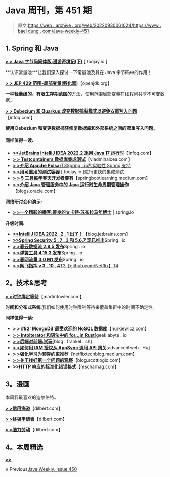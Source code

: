 # Java 周刊，第 451 期

> 原文:[https://web . archive . org/web/20220930061024/https://www . bael dung . com/Java-weekly-451](https://web.archive.org/web/20220930061024/https://www.baeldung.com/java-weekly-451)

## 1. **Spring 和 Java**

[**> > Java 字节码简体版:漫游奇境记(下)**](https://web.archive.org/web/20220822105737/https://foojay.io/today/java-bytecode-simplified-journey-to-the-wonderland-part-2/) [ foojay.io ]

**认识常量池:**让我们深入探讨一下常量池及其在 Java 字节码中的作用！

[**> > JEP 429:范围-局部变量(孵化器)**](https://web.archive.org/web/20220822105737/https://openjdk.org/jeps/429)【openjdk.org】

**一种轻量级的、有限生存期范围的**方法，使用范围局部变量在线程间共享不可变数据。

[**> > Debezium 和 Quarkus:改变数据捕获模式以避免双重写入问题**](https://web.archive.org/web/20220822105737/https://www.infoq.com/articles/change-data-capture-debezium/)【infoq.com】

**使用 Debezium 和变更数据捕获修复数据库和外部系统之间的双重写入问题**。

#### **同样值得一读:**

*   [**>>JetBrains IntelliJ IDEA 2022.2 采用 Java 17 运行时**](https://web.archive.org/web/20220822105737/https://www.infoq.com/news/2022/08/jetbrains-intellij-2022-2/)【infoq.com】
*   [**> > Testcontainers 数据库集成测试**](https://web.archive.org/web/20220822105737/https://vladmihalcea.com/testcontainers-database-integration-testing/)【vladmihalcea.com】
*   [**> >介绍 Apache Pulsar**T3Spring . io的实验性 Spring 支持](https://web.archive.org/web/20220822105737/https://spring.io/blog/2022/08/16/introducing-experimental-spring-support-for-apache-pulsar)
*   [**> >用可重用的测试容器**](https://web.archive.org/web/20220822105737/https://foojay.io/today/faster-integration-tests-with-reusable-testcontainers/) [ foojay.io ]进行更快的集成测试
*   [**> > 5 工具每年春天开发者要有**](https://web.archive.org/web/20220822105737/https://springbootlearning.medium.com/5-tools-every-spring-developer-should-have-b034352e5932)【springbootlearning.medium.com】
*   [**> >介绍 Java 管理服务中的 Java 运行时生命周期管理操作**](https://web.archive.org/web/20220822105737/https://blogs.oracle.com/java/post/introducing-lifecycle-management-operations-in-jms)【blogs.oracle.com】

**网络研讨会和演示:**

*   [**> >一个精彩的播客:善良的文卡特·苏布拉马年博士**](https://web.archive.org/web/20220822105737/https://spring.io/blog/2022/08/11/a-bootiful-podcast-the-good-dr-venkat-subramaniam) [ spring.io

**升级时间:**

*   [**>>IntelliJ IDEA 2022 . 2 . 1 出了！**](https://web.archive.org/web/20220822105737/https://blog.jetbrains.com/idea/2022/08/intellij-idea-2022-2-1/)【blog.jetbrains.com】
*   [**>>Spring Security 5 . 7 . 3 和 5.6.7 现已推出**](https://web.archive.org/web/20220822105737/https://spring.io/blog/2022/08/15/spring-security-5-7-3-and-5-6-7-available-now)Spring . io
*   [**> >春云数据流 2.9.5 发布**](https://web.archive.org/web/20220822105737/https://spring.io/blog/2022/08/15/spring-cloud-dataflow-2-9-5-released)Spring . io
*   [**> >弹簧工具 4.15.3 发布**](https://web.archive.org/web/20220822105737/https://spring.io/blog/2022/08/12/spring-tools-4-15-3-released)Spring . io
*   [**> >春网流量 3.0 M1 发布**](https://web.archive.org/web/20220822105737/https://spring.io/blog/2022/08/10/spring-web-flow-3-0-m1-released)Spring . io
*   [**> >网飞指挥 v 3 . 10 . 4**T3【github.com/Netflix】T4](https://web.archive.org/web/20220822105737/https://github.com/Netflix/conductor/releases/tag/v3.10.4)

## **2。技术&思考**

[**> >时钟绑定等待**](https://web.archive.org/web/20220822105737/https://martinfowler.com/articles/patterns-of-distributed-systems/clock-bound.html)【martinfowler.com】

**时间和分布式系统**:我们如何使用时钟限制等待来覆盖集群中的时间不确定性。

**同样值得一读:**

*   [**> > #82: MongoDB:最受欢迎的 NoSQL 数据库**](https://web.archive.org/web/20220822105737/https://nurkiewicz.com/82)【nurkiewicz.com】
*   [**> > IntoIterator 和语法中的 for…in Rust**](https://web.archive.org/web/20220822105737/https://www.geekabyte.io/2022/08/intoiterator-and-for-in-syntax-in-rust.html)[geek abyte . io
*   [**> >后端对前端:试玩**](https://web.archive.org/web/20220822105737/https://blog.frankel.ch/backend-for-frontend-demo/)[blog . frankel . ch]
*   [**> >如何用 IAM 授权从 AppSync 调用 API 网关**](https://web.archive.org/web/20220822105737/https://advancedweb.hu/how-to-call-api-gateway-from-appsync-with-iam-authorization/)[advanced web . Hu]
*   [**> >强化学习为预算约束推荐**](https://web.archive.org/web/20220822105737/https://netflixtechblog.medium.com/reinforcement-learning-for-budget-constrained-recommendations-6cbc5263a32a)【netflixtechblog.medium.com】
*   [**> >关于找好第一个问题的观察**](https://web.archive.org/web/20220822105737/https://blog.scottlogic.com/2022/08/16/observations-on-finding-good-first-issues.html)【blog.scottlogic.com】
*   [**>>HTTP 响应的标准化错误格式**](https://web.archive.org/web/20220822105737/https://www.mscharhag.com/api-design/rest-error-format)【mscharhag.com】

## **3。漫画**

本周我最喜欢的迪尔伯特。

[**> >信用海盗**](https://web.archive.org/web/20220822105737/https://dilbert.com/strip/2022-08-14)【dilbert.com】

[**> >终极申请表**](https://web.archive.org/web/20220822105737/https://dilbert.com/strip/2022-08-13)【dilbert.com】

[**> >脑力劳动**](https://web.archive.org/web/20220822105737/https://dilbert.com/strip/2022-08-12)【dilbert.com】

## **4。本周精选**

**[>>](https://web.archive.org/web/20220822105737/https://taylorpearson.me/morning/)**

**«** Previous[Java Weekly, Issue 450](/web/20220822105737/https://www.baeldung.com/java-weekly-450)